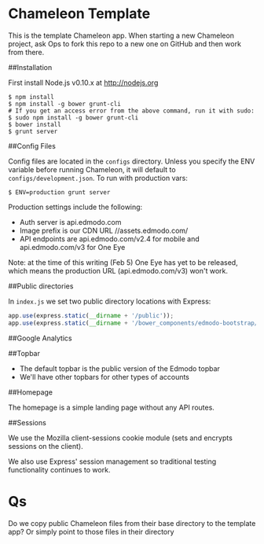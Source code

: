 Chameleon Template
==================

This is the template Chameleon app. When starting a new
Chameleon project, ask Ops to fork this repo to a new one
on GitHub and then work from there.


##Installation

First install Node.js v0.10.x at http://nodejs.org

```
$ npm install
$ npm install -g bower grunt-cli
# If you get an access error from the above command, run it with sudo:
$ sudo npm install -g bower grunt-cli
$ bower install
$ grunt server
```

##Config Files

Config files are located in the `configs` directory. Unless you specify
the ENV variable before running Chameleon, it will default to
`configs/development.json`. To run with production vars:

```
$ ENV=production grunt server
```

Production settings include the following:

- Auth server is api.edmodo.com
- Image prefix is our CDN URL //assets.edmodo.com/
- API endpoints are api.edmodo.com/v2.4 for mobile and api.edmodo.com/v3 for One Eye

Note: at the time of this writing (Feb 5) One Eye has yet to be released,
which means the production URL (api.edmodo.com/v3) won't work.


##Public directories

In `index.js` we set two public directory locations with Express:

```javascript
app.use(express.static(__dirname + '/public'));
app.use(express.static(__dirname + '/bower_components/edmodo-bootstrap/assets'));
```

##Google Analytics


##Topbar

- The default topbar is the public version of the Edmodo topbar
- We'll have other topbars for other types of accounts


##Homepage

The homepage is a simple landing page without any API routes.


##Sessions

We use the Mozilla client-sessions cookie module (sets and encrypts sessions
on the client).

We also use Express' session management so traditional testing functionality
continues to work.


Qs
==

Do we copy public Chameleon files from their base directory to the template app?
Or simply point to those files in their directory
